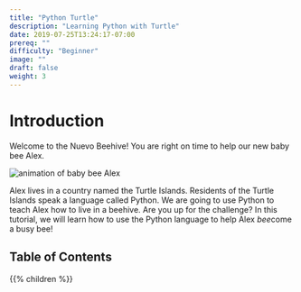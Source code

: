 ```yaml
---
title: "Python Turtle"
description: "Learning Python with Turtle"
date: 2019-07-25T13:24:17-07:00
prereq: ""
difficulty: "Beginner"
image: ""
draft: false
weight: 3
---
```


# Introduction

Welcome to the Nuevo Beehive! You are right on time to help our new baby bee Alex. 

![animation of baby bee Alex](https://media1.giphy.com/media/ozjz5omKqJYex8CaDV/giphy.gif)

Alex lives in a country named the Turtle Islands. Residents of the Turtle Islands speak a language called Python. We are going to use Python to teach Alex how to live in a beehive. Are you up for the challenge? In this tutorial, we will learn how to use the Python language to help Alex *bee*come a busy bee!

## Table of Contents

{{% children %}}
